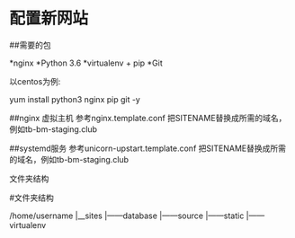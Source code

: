 配置新网站
=================

##需要的包

*nginx
*Python 3.6
*virtualenv + pip
*Git

以centos为例:

yum install python3 nginx pip git -y

##nginx 虚拟主机
参考nginx.template.conf
把SITENAME替换成所需的域名，例如tb-bm-staging.club

##systemd服务
参考unicorn-upstart.template.conf
把SITENAME替换成所需的域名，例如tb-bm-staging.club

文件夹结构

#文件夹结构

/home/username
|__sites
		|——database
		|——source
		|——static
		|——virtualenv